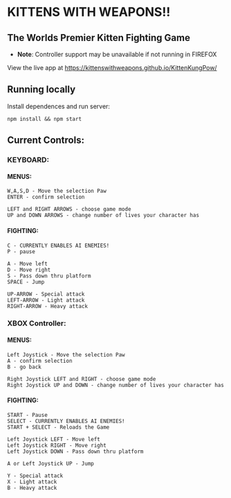 # KITTENS WITH WEAPONS!!
## The Worlds Premier Kitten Fighting Game

* **Note**: Controller support may be unavailable if not running in FIREFOX

View the live app at https://kittenswithweapons.github.io/KittenKungPow/

## Running locally

Install dependences and run server:

    npm install && npm start


## Current Controls:

### KEYBOARD:

#### MENUS:

    W,A,S,D - Move the selection Paw
    ENTER - confirm selection

    LEFT and RIGHT ARROWS - choose game mode
    UP and DOWN ARROWS - change number of lives your character has

#### FIGHTING:

    C - CURRENTLY ENABLES AI ENEMIES!
    P - pause

    A - Move left
    D - Move right
    S - Pass down thru platform
    SPACE - Jump

    UP-ARROW - Special attack
    LEFT-ARROW - Light attack
    RIGHT-ARROW - Heavy attack

### XBOX Controller:

#### MENUS:

    Left Joystick - Move the selection Paw
    A - confirm selection
    B - go back

    Right Joystick LEFT and RIGHT - choose game mode
    Right Joystick UP and DOWN - change number of lives your character has


#### FIGHTING:

    START - Pause
    SELECT - CURRENTLY ENABLES AI ENEMIES!
    START + SELECT - Reloads the Game

    Left Joystick LEFT - Move left
    Left Joystick RIGHT - Move right
    Left Joystick DOWN - Pass down thru platform

    A or Left Joystick UP - Jump

    Y - Special attack
    X - Light attack
    B - Heavy attack
